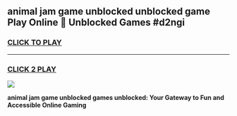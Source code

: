 
## animal jam game unblocked unblocked game Play Online 👋 Unblocked Games #d2ngi
<h3>
<a href="https://premium.freeplayer.one?title=animal_jam_game_unblocked&ref=21F">CLICK TO PLAY</a></h3>
<hr>

<h3>
<a href="https://premium.freeplayer.one?title=animal_jam_game_unblocked&ref=21F">CLICK 2 PLAY</a>
  
</h3>

<a href="https://premium.freeplayer.one?title=animal_jam_game_unblocked&ref=21F/"><img src="https://clearcache.store/games.png"></a>


**animal jam game unblocked games unblocked: Your Gateway to Fun and Accessible Online Gaming**
